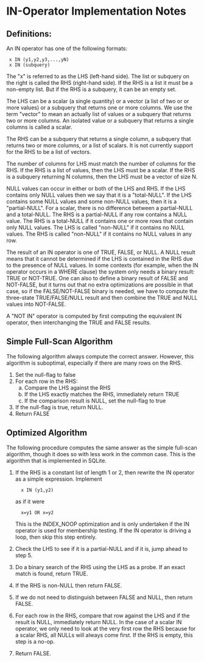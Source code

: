IN-Operator Implementation Notes
================================

## Definitions:

An IN operator has one of the following formats:

>
     x IN (y1,y2,y3,...,yN)
     x IN (subquery)

The "x" is referred to as the LHS (left-hand side).  The list or subquery
on the right is called the RHS (right-hand side).  If the RHS is a list
it must be a non-empty list.  But if the RHS is a subquery, it can be an
empty set.

The LHS can be a scalar (a single quantity) or a vector (a list of
two or or more values) or a subquery that returns one or more columns.
We use the term "vector" to mean an actually list of values or a
subquery that returns two or more columns.  An isolated value or
a subquery that returns a single columns is called a scalar.

The RHS can be a subquery that returns a single column, a subquery
that returns two or more columns, or a list of scalars.  It is not
currently support for the RHS to be a list of vectors.

The number of columns for LHS must match the number of columns for
the RHS.  If the RHS is a list of values, then the LHS must be a 
scalar.  If the RHS is a subquery returning N columns, then the LHS
must be a vector of size N.

NULL values can occur in either or both of the LHS and RHS.
If the LHS contains only
NULL values then we say that it is a "total-NULL".  If the LHS contains
some NULL values and some non-NULL values, then it is a "partial-NULL".
For a scalar, there is no difference between a partial-NULL and a total-NULL.
The RHS is a partial-NULL if any row contains a NULL value.  The RHS is
a total-NULL if it contains one or more rows that contain only NULL values.
The LHS is called "non-NULL" if it contains no NULL values.  The RHS is
called "non-NULL" if it contains no NULL values in any row.

The result of an IN operator is one of TRUE, FALSE, or NULL.  A NULL result
means that it cannot be determined if the LHS is contained in the RHS due
to the presence of NULL values.  In some contexts (for example, when the IN
operator occurs in a WHERE clause)
the system only needs a binary result: TRUE or NOT-TRUE.  One can also
to define a binary result of FALSE and NOT-FALSE, but
it turns out that no extra optimizations are possible in that case, so if
the FALSE/NOT-FALSE binary is needed, we have to compute the three-state
TRUE/FALSE/NULL result and then combine the TRUE and NULL values into 
NOT-FALSE.

A "NOT IN" operator is computed by first computing the equivalent IN
operator, then interchanging the TRUE and FALSE results.

## Simple Full-Scan Algorithm

The following algorithm always compute the correct answer.  However, this
algorithm is suboptimal, especially if there are many rows on the RHS.

  1.  Set the null-flag to false
  2.  For each row in the RHS:
      <ol type='a'>
      <li>  Compare the LHS against the RHS
      <li>  If the LHS exactly matches the RHS, immediately return TRUE
      <li>  If the comparison result is NULL, set the null-flag to true
      </ol>
  3.  If the null-flag is true, return NULL.
  4.  Return FALSE

## Optimized Algorithm

The following procedure computes the same answer as the simple full-scan
algorithm, though it does so with less work in the common case.  This
is the algorithm that is implemented in SQLite.

  1.  If the RHS is a constant list of length 1 or 2, then rewrite the
      IN operator as a simple expression.  Implement

            x IN (y1,y2)

      as if it were

            x=y1 OR x=y2

      This is the INDEX_NOOP optimization and is only undertaken if the
      IN operator is used for membership testing.  If the IN operator is
      driving a loop, then skip this step entirely.

  2.  Check the LHS to see if it is a partial-NULL and if it is, jump
      ahead to step 5.

  3.  Do a binary search of the RHS using the LHS as a probe.  If
      an exact match is found, return TRUE.

  4.  If the RHS is non-NULL then return FALSE.

  5.  If we do not need to distinguish between FALSE and NULL,
      then return FALSE.
  
  6.  For each row in the RHS, compare that row against the LHS and
      if the result is NULL, immediately return NULL.  In the case
      of a scalar IN operator, we only need to look at the very first
      row the RHS because for a scalar RHS, all NULLs will always come 
      first.  If the RHS is empty, this step is a no-op.

  7.  Return FALSE.
